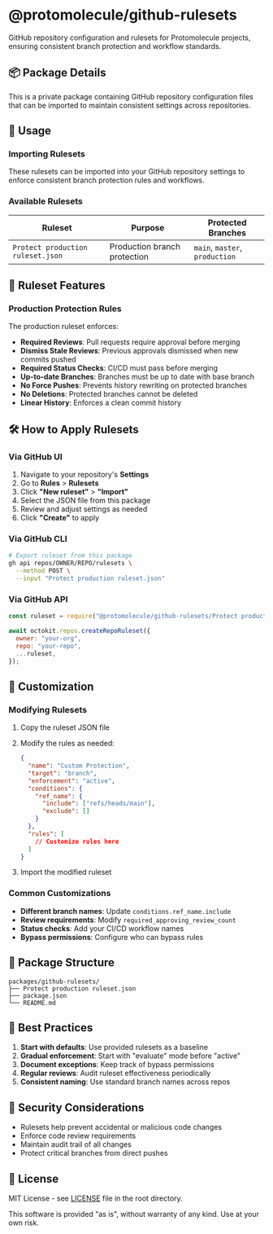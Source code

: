 # @protomolecule/github-rulesets

GitHub repository configuration and rulesets for Protomolecule projects, ensuring consistent branch protection and workflow standards.

## 📦 Package Details

This is a private package containing GitHub repository configuration files that can be imported to maintain consistent settings across repositories.

## 🚀 Usage

### Importing Rulesets

These rulesets can be imported into your GitHub repository settings to enforce consistent branch protection rules and workflows.

### Available Rulesets

| Ruleset                           | Purpose                      | Protected Branches             |
| --------------------------------- | ---------------------------- | ------------------------------ |
| `Protect production ruleset.json` | Production branch protection | `main`, `master`, `production` |

## 📝 Ruleset Features

### Production Protection Rules

The production ruleset enforces:

- **Required Reviews**: Pull requests require approval before merging
- **Dismiss Stale Reviews**: Previous approvals dismissed when new commits pushed
- **Required Status Checks**: CI/CD must pass before merging
- **Up-to-date Branches**: Branches must be up to date with base branch
- **No Force Pushes**: Prevents history rewriting on protected branches
- **No Deletions**: Protected branches cannot be deleted
- **Linear History**: Enforces a clean commit history

## 🛠️ How to Apply Rulesets

### Via GitHub UI

1. Navigate to your repository's **Settings**
2. Go to **Rules** > **Rulesets**
3. Click **"New ruleset"** > **"Import"**
4. Select the JSON file from this package
5. Review and adjust settings as needed
6. Click **"Create"** to apply

### Via GitHub CLI

```bash
# Export ruleset from this package
gh api repos/OWNER/REPO/rulesets \
  --method POST \
  --input "Protect production ruleset.json"
```

### Via GitHub API

```javascript
const ruleset = require("@protomolecule/github-rulesets/Protect production ruleset.json");

await octokit.repos.createRepoRuleset({
  owner: "your-org",
  repo: "your-repo",
  ...ruleset,
});
```

## 🔧 Customization

### Modifying Rulesets

1. Copy the ruleset JSON file
2. Modify the rules as needed:

   ```json
   {
     "name": "Custom Protection",
     "target": "branch",
     "enforcement": "active",
     "conditions": {
       "ref_name": {
         "include": ["refs/heads/main"],
         "exclude": []
       }
     },
     "rules": [
       // Customize rules here
     ]
   }
   ```

3. Import the modified ruleset

### Common Customizations

- **Different branch names**: Update `conditions.ref_name.include`
- **Review requirements**: Modify `required_approving_review_count`
- **Status checks**: Add your CI/CD workflow names
- **Bypass permissions**: Configure who can bypass rules

## 📁 Package Structure

```
packages/github-rulesets/
├── Protect production ruleset.json
├── package.json
└── README.md
```

## 🎯 Best Practices

1. **Start with defaults**: Use provided rulesets as a baseline
2. **Gradual enforcement**: Start with "evaluate" mode before "active"
3. **Document exceptions**: Keep track of bypass permissions
4. **Regular reviews**: Audit ruleset effectiveness periodically
5. **Consistent naming**: Use standard branch names across repos

## 🔐 Security Considerations

- Rulesets help prevent accidental or malicious code changes
- Enforce code review requirements
- Maintain audit trail of all changes
- Protect critical branches from direct pushes

## 📄 License

MIT License - see [LICENSE](../../LICENSE) file in the root directory.

This software is provided "as is", without warranty of any kind. Use at your own risk.
